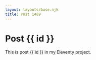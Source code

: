 ```yaml
---
layout: layouts/base.njk
title: Post 1409
---
```


# Post {{ id }}

This is post {{ id }} in my Eleventy project.
